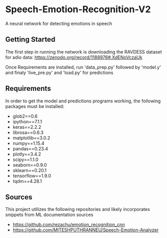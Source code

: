 # Speech-Emotion-Recognition-V2

A neural network for detecting emotions in speech 

## Getting Started

The first step in running the network is downloading  the RAVDESS dataset for adio data:
https://zenodo.org/record/1188976#.XdENoVczaUk

Once Requirements are installed, run 'data_prep.py' followed by 'model.y' and finaly 'live_pre.py' and 'load.py' for predictions

## Requirements

In order to get the model and predictions programs working, the following packages must be installed:
  * glob2==0.6
  * ipython==7.1.1
  * keras==2.2.2
  * librosa==0.6.3
  * matplotlib==3.0.2
  * numpy==1.15.4
  * pandas==0.23.4
  * plotly==3.4.2
  * scipy==1.1.0
  * seaborn==0.9.0
  * sklearn==0.20.1
  * tensorflow==1.9.0
  * tqdm==4.28.1



## Sources 
This project utilizes the following repositories and likely incorporates snippets from ML documentation sources 
* https://github.com/rezachu/emotion_recognition_cnn
* https://github.com/MITESHPUTHRANNEU/Speech-Emotion-Analyzer
